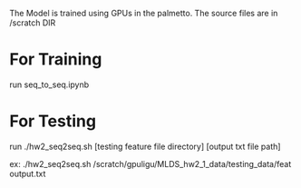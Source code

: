 The Model is trained using GPUs in the palmetto. The source files are in /scratch DIR

# For Training
run seq_to_seq.ipynb 

# For Testing
run ./hw2_seq2seq.sh [testing feature file directory] [output txt file path]

ex: ./hw2_seq2seq.sh /scratch/gpuligu/MLDS_hw2_1_data/testing_data/feat output.txt
